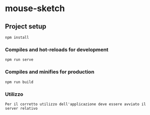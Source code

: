 # mouse-sketch

## Project setup
```
npm install
```

### Compiles and hot-reloads for development
```
npm run serve
```

### Compiles and minifies for production
```
npm run build
```

### Utilizzo
```
Per il corretto utilizzo dell'applicazione deve essere avviato il server relativo
```
